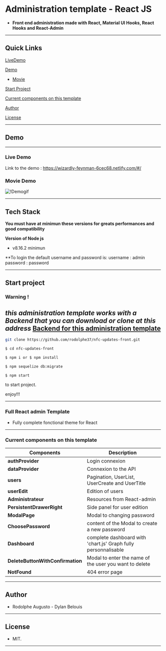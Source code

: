 
# Administration template - React JS

  

-  **Front end administration made with React, Material UI Hooks, React Hooks and React-Admin**

  
---  

## Quick Links
[LiveDemo](#live-demo)

[Demo](#demo)

-  [Movie](#movie-demo)

[Start Project](#Start-project)

[Current components on this template](#Current-components-on-this-template)

[Author](#author)

[License](#license)


---
## Demo
---

### Live Demo
Link to the demo : https://wizardly-feynman-6cec68.netlify.com/#/

### Movie Demo

![!Demogif](movieDemo.gif)

---
 

## Tech Stack

 **You must have at minimun these versions for greats performances and good compatibility**

 **Version of Node js**
-    v8.16.2 minimun

 **To login the default username and password is:
 username : admin
 password : password

--- 

## Start project

### Warning ! 
***this administration template works with a Backend that you can download or clone at this address***
[Backend for this administration template](https://github.com/rodolphe37/nfc-updates-back.git)
---
```bash
git clone https://github.com/rodolphe37/nfc-updates-front.git

$ cd nfc-updates-front

$ npm i or $ npm install

$ npm sequelize db:migrate

$ npm start
```

to start project.

  

enjoy!!!

---  

### Full React admin Template

  - Fully complete fonctional theme for React


---

### Current components on this template

| Components | Description |
| ------ | ------ |
| **authProvider** | Login connexion |
| **dataProvider** | Connexion to the API |
| **users** | Pagination, UserList, UserCreate and UserTitle |
| **userEdit** | Edition of users |  
| **Administrateur** | Resources from React-admin |
| **PersistentDrawerRight** | Side panel for user edition |
| **ModalPage** | Modal to changing password |
| **ChoosePassword** | content of the Modal to create a new password |
| **Dashboard** | complete dashboard with 'chart.js' Graph fully personnalisable |
| **DeleteButtonWithConfirmation** | Modal to enter the name of the user you want to delete |
| **NotFound** | 404 error page |

---

  

## Author

  

- Rodolphe Augusto - Dylan Belouis

  

---

  

## License

  

- MIT.

  

---

  

